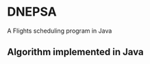 DNEPSA
======
A Flights scheduling program in Java

Algorithm implemented in Java
-----------------------------

